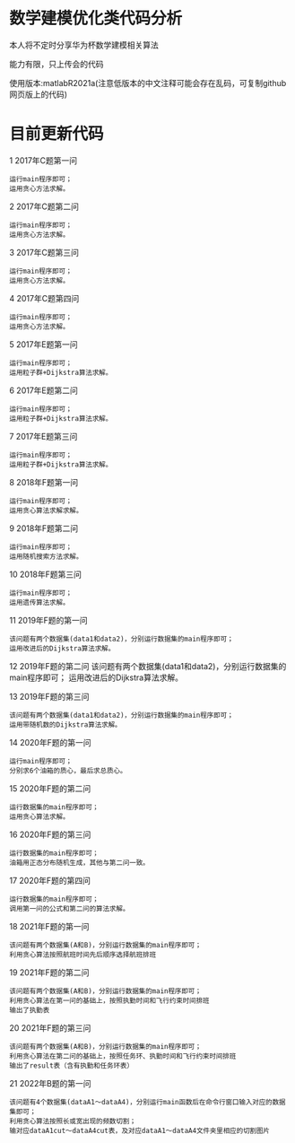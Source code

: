# 数学建模优化类代码分析
本人将不定时分享华为杯数学建模相关算法

能力有限，只上传会的代码

使用版本:matlabR2021a(注意低版本的中文注释可能会存在乱码，可复制github网页版上的代码)
# 目前更新代码
1 2017年C题第一问

	运行main程序即可；
	运用贪心方法求解。

2 2017年C题第二问

	运行main程序即可；
	运用贪心方法求解。
	
3 2017年C题第三问

	运行main程序即可；
	运用贪心方法求解。

4 2017年C题第四问

	运行main程序即可；
	运用贪心方法求解。
	

5 2017年E题第一问

	运行main程序即可；
	运用粒子群+Dijkstra算法求解。

6 2017年E题第二问

	运行main程序即可；
	运用粒子群+Dijkstra算法求解。
	
7 2017年E题第三问

	运行main程序即可；
	运用粒子群+Dijkstra算法求解。
	
	
8 2018年F题第一问

	运行main程序即可；
	运用贪心算法求解求解。
	
9 2018年F题第二问

	运行main程序即可；
	运用随机搜索方法求解。
	
10 2018年F题第三问

	运行main程序即可；
	运用遗传算法求解。
	
11 2019年F题的第一问
	
	该问题有两个数据集(data1和data2)，分别运行数据集的main程序即可；
	运用改进后的Dijkstra算法求解。

12 2019年F题的第二问
	该问题有两个数据集(data1和data2)，分别运行数据集的main程序即可；
	运用改进后的Dijkstra算法求解。
	
13 2019年F题的第三问

	该问题有两个数据集(data1和data2)，分别运行数据集的main程序即可；
	运用带随机数的Dijkstra算法求解。
	 
14 2020年F题的第一问

	运行main程序即可；
	分别求6个油箱的质心，最后求总质心。
	
15 2020年F题的第二问

	运行数据集的main程序即可；
	运用贪心算法求解。

16 2020年F题的第三问

	运行数据集的main程序即可；
	油箱用正态分布随机生成，其他与第二问一致。
	
17 2020年F题的第四问

	运行数据集的main程序即可；
	调用第一问的公式和第二问的算法求解。
	
18 2021年F题的第一问

	该问题有两个数据集(A和B)，分别运行数据集的main程序即可；
	利用贪心算法按照航班时间先后顺序选择航班排班

19 2021年F题的第二问

	该问题有两个数据集(A和B)，分别运行数据集的main程序即可；
	利用贪心算法在第一问的基础上，按照执勤时间和飞行约束时间排班
 	输出了执勤表

20 2021年F题的第三问

	该问题有两个数据集(A和B)，分别运行数据集的main程序即可；
	利用贪心算法在第二问的基础上，按照任务环、执勤时间和飞行约束时间排班
 	输出了result表（含有执勤和任务环表）
  
21 2022年B题的第一问

	该问题有4个数据集(dataA1～dataA4)，分别运行main函数后在命令行窗口输入对应的数据集即可；
	利用贪心算法按照长或宽出现的频数切割；
 	输对应dataA1cut～dataA4cut表，及对应dataA1～dataA4文件夹里相应的切割图片
